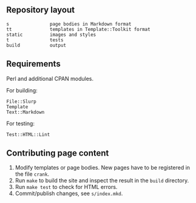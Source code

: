 Repository layout
-----------------

    s               page bodies in Markdown format
    tt              templates in Template::Toolkit format
    static          images and styles
    t               tests
    build           output

Requirements
------------

Perl and additional CPAN modules.

For building:

    File::Slurp
    Template
    Text::Markdown

For testing:

    Test::HTML::Lint

Contributing page content
-------------------------

1. Modify templates or page bodies. New pages have to be registered in the file `crank`.
2. Run `make` to build the site and inspect the result in the `build` directory.
3. Run `make test` to check for HTML errors.
4. Commit/publish changes, see `s/index.mkd`.
